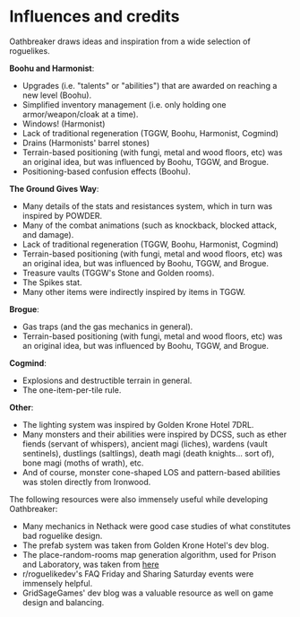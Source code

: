 # Influences and credits

Oathbreaker draws ideas and inspiration from a wide selection of roguelikes.

**Boohu and Harmonist**:
- Upgrades (i.e. "talents" or "abilities") that are awarded on reaching a new
  level (Boohu).
- Simplified inventory management (i.e. only holding one armor/weapon/cloak at a time).
- Windows! (Harmonist)
- Lack of traditional regeneration (TGGW, Boohu, Harmonist, Cogmind)
- Drains (Harmonists' barrel stones)
- Terrain-based positioning (with fungi, metal and wood floors, etc) was an
  original idea, but was influenced by Boohu, TGGW, and Brogue.
- Positioning-based confusion effects (Boohu).

**The Ground Gives Way**:
- Many details of the stats and resistances system, which in turn was inspired
  by POWDER.
- Many of the combat animations (such as knockback, blocked attack, and damage).
- Lack of traditional regeneration (TGGW, Boohu, Harmonist, Cogmind)
- Terrain-based positioning (with fungi, metal and wood floors, etc) was an
  original idea, but was influenced by Boohu, TGGW, and Brogue.
- Treasure vaults (TGGW's Stone and Golden rooms).
- The Spikes stat.
- Many other items were indirectly inspired by items in TGGW.

**Brogue**:
- Gas traps (and the gas mechanics in general).
- Terrain-based positioning (with fungi, metal and wood floors, etc) was an
  original idea, but was influenced by Boohu, TGGW, and Brogue.

**Cogmind**:
- Explosions and destructible terrain in general.
- The one-item-per-tile rule.

**Other**:
- The lighting system was inspired by Golden Krone Hotel 7DRL.
- Many monsters and their abilities were inspired by DCSS, such as ether
  fiends (servant of whispers), ancient magi (liches), wardens (vault sentinels),
  dustlings (saltlings), death magi (death knights... sort of),
  bone magi (moths of wrath), etc.
- And of course, monster cone-shaped LOS and pattern-based abilities was stolen
  directly from Ironwood.

The following resources were also immensely useful while developing Oathbreaker:
- Many mechanics in Nethack were good case studies of what constitutes bad
  roguelike design.
- The prefab system was taken from Golden Krone Hotel's dev blog.
- The place-random-rooms map generation algorithm, used for Prison and
  Laboratory, was taken from
  [here](http://roguelikedeveloper.blogspot.com/2007/11/unangband-dungeon-generation-part-five.htm)
- r/roguelikedev's FAQ Friday and Sharing Saturday events were immensely
  helpful.
- GridSageGames' dev blog was a valuable resource as well on game design and
  balancing.
